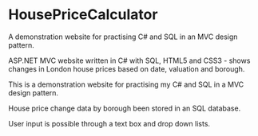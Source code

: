 # HousePriceCalculator
A demonstration website for practising C# and SQL in an MVC design pattern.

ASP.NET MVC website written in C# with SQL, HTML5 and CSS3 - shows changes in London house prices based on date, 
valuation and borough.

This is a demonstration website for practising my C# and SQL in a MVC design pattern.

House price change data by borough been stored in an SQL database.

User input is possible through a text box and drop down lists.
